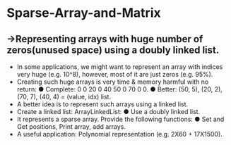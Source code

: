 # Sparse-Array-and-Matrix
## ->Representing arrays with huge number of zeros(unused space) using a doubly linked list.
- In some applications, we might want to represent an array with indices very huge (e.g. 10^8), however, most of it are just zeros (e.g. 95%).
- Creating such huge arrays is very time & memory harmful with no return:
  ● Complete: 0 0 20 0 40 50 0 70 0 0.
  ● Better: (50, 5), (20, 2), (70, 7), (40, 4) = (value, idx) list.
- A better idea is to represent such arrays using a linked list.
- Create a linked list: ArrayLinkedList:
  ● Use a doubly linked list.
- It represents a sparse array. Provide the following functions:
  ● Set and Get positions, Print array, add arrays.
- A useful application: Polynomial representation (e.g. 2X60 + 17X1500). 
